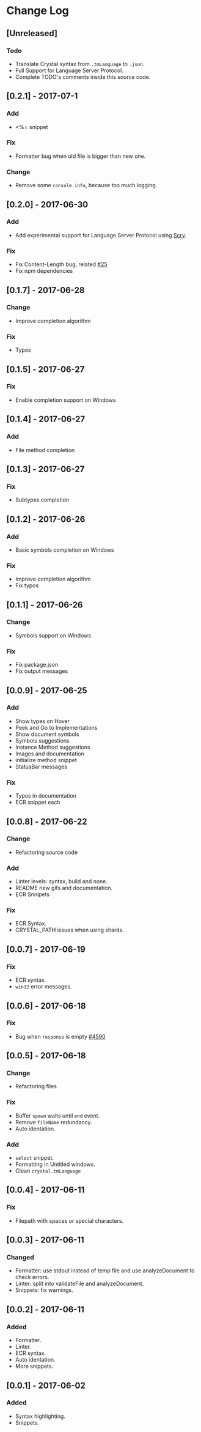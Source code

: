 # Change Log

## [Unreleased]
### Todo
- Translate Crystal syntax from `.tmLanguage` to `.json`.
- Full Support for Language Server Protocol.
- Complete TODO's comments inside this source code.

## [0.2.1] - 2017-07-1
### Add
- <%= snippet

### Fix
- Formatter bug when old file is bigger than new one.

### Change
- Remove some `console.info`, because too much logging.

## [0.2.0] - 2017-06-30
### Add
- Add experimental support for Language Server Protocol using [Scry](https://github.com/faustinoaq/scry).

### Fix
- Fix Content-Length bug, related [#25](https://github.com/palantir/python-language-server/issues/25)
- Fix npm dependencies

## [0.1.7] - 2017-06-28
### Change
- Improve completion algorithm

### Fix
- Typos

## [0.1.5] - 2017-06-27
### Fix
- Enable completion support on Windows

## [0.1.4] - 2017-06-27
### Add
- File method completion

## [0.1.3] - 2017-06-27
### Fix
- Subtypes completion

## [0.1.2] - 2017-06-26
### Add
- Basic symbols completion on Windows

### Fix
- Improve completion algorithm
- Fix typos

## [0.1.1] - 2017-06-26
### Change
- Symbols support on Windows

### Fix
- Fix package.json
- Fix output messages

## [0.0.9] - 2017-06-25
### Add
- Show types on Hover
- Peek and Go to Implementations
- Show document symbols
- Symbols suggestions
- Instance Method suggestions
- Images and documentation
- initialize method snippet
- StatusBar messages

### Fix
- Typos in documentation
- ECR snippet each

## [0.0.8] - 2017-06-22
### Change
- Refactoring source code

### Add
- Linter levels: syntax, build and none.
- README new gifs and documentation.
- ECR Snnipets

### Fix
- ECR Syntax.
- CRYSTAL_PATH issues when using shards.

## [0.0.7] - 2017-06-19
### Fix
- ECR syntax.
- `win32` error messages.

## [0.0.6] - 2017-06-18
### Fix
- Bug when `response` is empty [#4590](https://github.com/crystal-lang/crystal/issues/4590)

## [0.0.5] - 2017-06-18
### Change
- Refactoring files

### Fix
- Buffer `spawn` waits until `end` event.
- Remove `fileName` redundancy.
- Auto identation.

### Add
- `select` snippet.
- Formatting in Untitled windows.
- Clean `crystal.tmLanguage`

## [0.0.4] - 2017-06-11
### Fix
- Filepath with spaces or special characters.

## [0.0.3] - 2017-06-11
### Changed
- Formatter: use stdout instead of temp file and use analyzeDocument to check errors.
- Linter: split into validateFile and analyzeDocument.
- Snippets: fix warnings.

## [0.0.2] - 2017-06-11
### Added
- Formatter.
- Linter.
- ECR syntax.
- Auto identation.
- More snippets.

## [0.0.1] - 2017-06-02
### Added
- Syntax highlighting.
- Snippets.